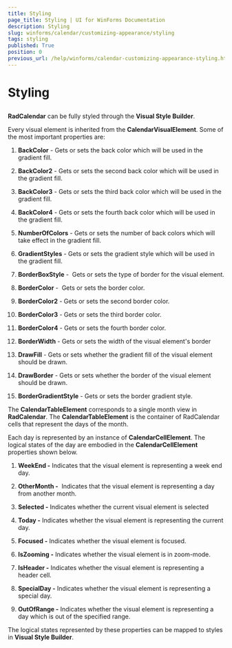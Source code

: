 ```yaml
---
title: Styling
page_title: Styling | UI for WinForms Documentation
description: Styling
slug: winforms/calendar/customizing-appearance/styling
tags: styling
published: True
position: 0
previous_url: /help/winforms/calendar-customizing-appearance-styling.html
---
```


# Styling



## 

__RadCalendar__ can be fully styled through the __Visual Style Builder__. 

Every visual element is inherited from the __CalendarVisualElement__. Some of the most important properties are:

1. __BackColor__ - Gets or sets the back color which will be used in the gradient fill. 


1. __BackColor2__ - Gets or sets the second back color which will be used in the gradient fill. 


1. __BackColor3__ - Gets or sets the third back color which will be used in the gradient fill. 


1. __BackColor4__ - Gets or sets the fourth back color which will be used in the gradient fill. 


1. __NumberOfColors__ - Gets or sets the number of back colors which will take effect in the gradient fill. 


1. __GradientStyles__ - Gets or sets the gradient style which will be used in the gradient fill. 


1. __BorderBoxStyle__ -  Gets or sets the type of border for the visual element. 


1. __BorderColor__ -  Gets or sets the border color. 


1. __BorderColor2__ - Gets or sets the second border color. 


1. __BorderColor3__ - Gets or sets the third border color. 


1. __BorderColor4__ - Gets or sets the fourth border color. 


1. __BorderWidth__ - Gets or sets the width of the visual element's border 


1. __DrawFill__ - Gets or sets whether the gradient fill of the visual element should be drawn. 


1. __DrawBorder__ - Gets or sets whether the border of the visual element should be drawn. 


1. __BorderGradientStyle__ - Gets or sets the border gradient style.

The __CalendarTableElement__ corresponds to a single month view in __RadCalendar__. The __CalendarTableElement__ is the container of RadCalendar cells that represent the days of the month.  

Each day is represented by an instance of __CalendarCellElement__. The logical states of the day are embodied in the __CalendarCellElement__ properties shown below. 

1. __WeekEnd -__ Indicates that the visual element is representing a week end day. 

1. __OtherMonth -__  Indicates that the visual element is representing a day from another month. 


1. __Selected -__ Indicates whether the current visual element is selected 


1. __Today -__ Indicates whether the visual element is representing the current day. 


1. __Focused -__ Indicates whether the visual element is focused. 


1. __IsZooming -__ Indicates whether the visual element is in zoom-mode. 


1. __IsHeader -__ Indicates whether the visual element is representing a header cell. 


1. __SpecialDay -__ Indicates whether the visual element is representing a special day. 


1. __OutOfRange -__ Indicates whether the visual element is representing a day which is out of the specified range.

The logical states represented by these properties can be mapped to styles in __Visual Style Builder__.
